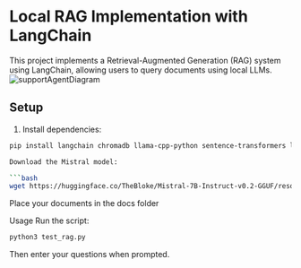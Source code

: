 # Local RAG Implementation with LangChain

This project implements a Retrieval-Augmented Generation (RAG) system using LangChain, allowing users to query documents using local LLMs.
![supportAgentDiagram](https://github.com/user-attachments/assets/4704c072-9ac3-43ef-9dd4-b87c701984e2)


## Setup

1. Install dependencies:
```bash
pip install langchain chromadb llama-cpp-python sentence-transformers langchain-community

Download the Mistral model:

```bash
wget https://huggingface.co/TheBloke/Mistral-7B-Instruct-v0.2-GGUF/resolve/main/mistral-7b-instruct-v0.2.Q4_K_M.gguf -O models/mistral-7b-instruct-v0.2.Q4_K_M.gguf
```

Place your documents in the docs folder

Usage
Run the script:
```bash
python3 test_rag.py
```
Then enter your questions when prompted.

